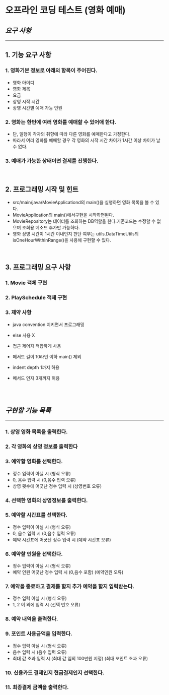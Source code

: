 # 오프라인 코딩 테스트 (영화 예매)
## *요구 사항*
---------------------------------------------
## 1. 기능 요구 사항
### 1. 영화기본 정보로 아래의 항목이 주어진다.
 - 영화 아이디
 - 영화 제목
 - 요금
 - 상영 시작 시간
 - 상영 시간별 예매 가능 인원
### 2. 영화는 한번에 여러 영화를 예매할 수 있어애 한다.
 - 단, 일행이 각자의 취향에 따라 다른 영화를 예매한다고 가정한다.
 - 따라서 여러 영화를 예매할 경우 각 영화의 시작 시간 차이가 1시간 이상 차이가 날 수 없다.
### 3. 예매가 가능한 상태이면 결제를 진행한다.

<br/>

## 2. 프로그래밍 시작 및 힌트
 - src/main/java/MovieApplicationd의 main()을 실행하면 영화 목록을 볼 수 있다.
 - MovieApplication의 main()에서구현을 시작하면된다. 
 - MovieRepository는 데이터를 조회하는 DB역할을 한다.기존코드는 수정할 수 없으며 조회용 메소드 추가만 가능하다.
 - 영화 상영 시간이 1시간 이내인지 판단 여부는 utils.DataTimeUtils의 isOneHourWithinRange()을 사용해 구현할 수 있다.
 
<br/>

 ## 3. 프로그래밍 요구 사항
  ### 1. Movie 객체 구현
  ### 2. PlaySchedule 객체 구현
  ### 3. 제약 사항
  - java convention 지키면서 프로그래밍
  - else 사용 X
  - 접근 제어자 적합하게 사용
  - 메서드 길이 10라인 이하 main() 제외
  - indent depth 1까지 허용
  - 메서드 인자 3개까지 허용
    
    
    <br/>
    <br/>
    
    
## *구현할 기능 목록*
---------------------------------------------
### 1. 상영 영화 목록을 출력한다.
### 2. 각 영화의 상영 정보를 출력한다
### 3. 예약할 영화를 선택한다.
 - 정수 입력이 아닐 시 (형식 오류)
 - 0, 음수 입력 시 (0,음수 입력 오류)
 - 상영 횟수에 어긋난 정수 입력 시 (상영번호 오류)
### 4. 선택한 영화의 상영정보를 출력한다.
### 5. 예약할 시간표를 선택한다.
 - 정수 입력이 아닐 시 (형식 오류)
 - 0, 음수 입력 시 (0,음수 입력 오류)
 - 예약 시간표에 어긋난 정수 입력 시 (예약 시간표 오류)
### 6. 예약할 인원을 선택한다. 
 - 정수 입력이 아닐 시 (형식 오류)
 - 예약 인원 어긋난 정수 입력 시 (0,음수 포함) (예약인원 오류)
### 7. 예약을 종료하고 결제를 할지 추가 예약을 할지 입력받는다.
 - 정수 입력 아닐 시 (형식 오류)
 - 1, 2 이 외에 입력 시 (선택 번호 오류)
### 8. 예약 내역을 출력한다.
### 9. 포인트 사용금액을 입력한다.
 - 정수 입력 아닐 시 (형식 오류)
 - 음수 입력 시 (음수 입력 오류)
 - 최대 값 초과 입력 시 (최대 값 임의 100만원 지정) (최대 포인트 초과 오류)
### 10. 신용카드 결제인지 현금결제인지 선택한다.
### 11. 최종결제 금액을 출력한다.
    
    
    
